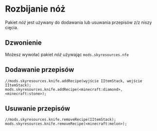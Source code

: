 # Rozbijanie nóż

Pakiet *nóż* jest używany do dodawania lub usuwania przepisów z/z niszy cięcia.

## Dzwonienie

Możesz wywołać pakiet *nóż* używając `mods.skyresources.nfe`

## Dodawanie przepisów

```zenscript
//mods.skyresources.knife.addRecipe(wyjście IItemStack, wejście IItemStack);
mods.skyresources.knife.addRecipe(<minecraft:diamond>, <minecraft:stone>);
```

## Usuwanie przepisów

```zenscript
//mods.skyresources.knife.removeRecipe(IItemStack);
mods.skyresources.knife.removeRecipe(<minecraft:melon>);
```